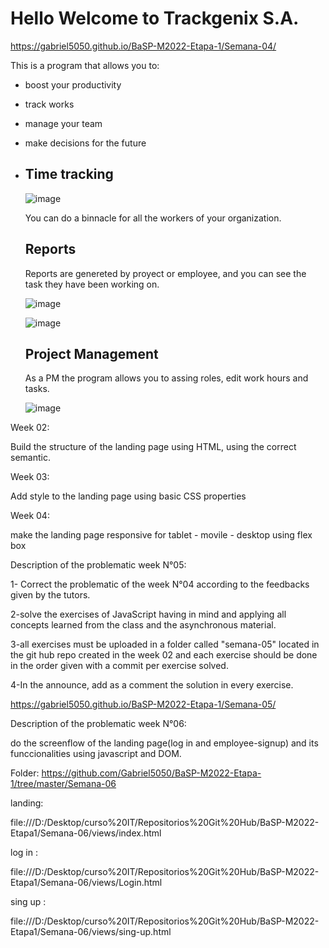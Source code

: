 
# Hello Welcome to Trackgenix S.A.
https://gabriel5050.github.io/BaSP-M2022-Etapa-1/Semana-04/

This is a program that allows you to:

 - boost your productivity
 - track works
 - manage your team 
 - make decisions for the future
 - 
    ## Time tracking
    ![image](https://user-images.githubusercontent.com/94427392/160260367-a2f4d483-c3f3-4699-b6cb-4821c6e2f328.png)

    You can do a binnacle for all the workers of your organization.

    ## Reports

    Reports are genereted by proyect or employee, and you can see the task they have been working on.

    ![image](https://user-images.githubusercontent.com/94427392/160259600-75f93190-5ded-474e-9e78-eb957a0e7518.png)

    ![image](https://user-images.githubusercontent.com/94427392/160259743-dd96b7bb-bd7f-4cf6-80e3-4d3c167cbfea.png)


    ## Project Management
    As a PM the program allows you to assing roles, edit work hours and tasks.

    ![image](https://user-images.githubusercontent.com/94427392/160260373-ef8b0520-5d0f-4c44-9641-8e83e86d264b.png)

Week 02:

Build the structure of the landing page using HTML, using
the correct semantic.

Week 03:

Add style to the landing page using basic CSS properties

Week 04:

make the landing page responsive for tablet - movile - desktop using flex box


Description of the problematic week N°05:

1- Correct the problematic of the week N°04 according to the feedbacks given by the tutors.

2-solve the exercises of JavaScript having in mind and applying all concepts learned from the class and the asynchronous material.

3-all exercises must be uploaded in a folder called "semana-05" located in the git hub repo created in the week 02 and each exercise should be done in the order given with a commit per exercise solved.

4-In the announce, add as a comment the solution in every exercise.

https://gabriel5050.github.io/BaSP-M2022-Etapa-1/Semana-05/


Description of the problematic week N°06:

do the screenflow of the landing page(log in and employee-signup) and its funccionalities using javascript and DOM.

Folder:
https://github.com/Gabriel5050/BaSP-M2022-Etapa-1/tree/master/Semana-06

landing:

file:///D:/Desktop/curso%20IT/Repositorios%20Git%20Hub/BaSP-M2022-Etapa1/Semana-06/views/index.html

log in :

file:///D:/Desktop/curso%20IT/Repositorios%20Git%20Hub/BaSP-M2022-Etapa1/Semana-06/views/Login.html

sing up :

file:///D:/Desktop/curso%20IT/Repositorios%20Git%20Hub/BaSP-M2022-Etapa1/Semana-06/views/sing-up.html
